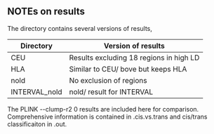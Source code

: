 ## NOTEs on results

The directory contains several versions of results,

Directory | Version of results
----------|----------------------------------
CEU | Results excluding 18 regions in high LD
HLA | Similar to CEU/ bove but keeps HLA
nold| No exclusion of regions
INTERVAL_nold | nold/ result for INTERVAL

The PLINK --clump-r2 0 results are included here for
comparison. Comprehensive information is contained
in .cis.vs.trans and cis/trans classificaiton in .out.
